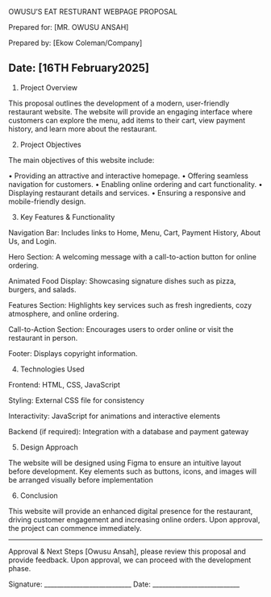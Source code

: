 OWUSU’S EAT RESTURANT WEBPAGE PROPOSAL

Prepared for: [MR. OWUSU ANSAH]

Prepared by: [Ekow Coleman/Company]

Date: [16TH February2025]
---

1. Project Overview

This proposal outlines the development of a modern, user-friendly restaurant website. The website will provide an engaging interface where customers can explore the menu, add items to their cart, view payment history, and learn more about the restaurant.

2. Project Objectives

The main objectives of this website include:

•	Providing an attractive and interactive homepage.
•	Offering seamless navigation for customers.
•	Enabling online ordering and cart functionality.
•	Displaying restaurant details and services.
•	Ensuring a responsive and mobile-friendly design.


3. Key Features & Functionality

Navigation Bar: Includes links to Home, Menu, Cart, Payment History, About Us, and Login.

Hero Section: A welcoming message with a call-to-action button for online ordering.

Animated Food Display: Showcasing signature dishes such as pizza, burgers, and salads.

Features Section: Highlights key services such as fresh ingredients, cozy atmosphere, and online ordering.

Call-to-Action Section: Encourages users to order online or visit the restaurant in person.

Footer: Displays copyright information.


4. Technologies Used

Frontend: HTML, CSS, JavaScript

Styling: External CSS file for consistency

Interactivity: JavaScript for animations and interactive elements

Backend (if required): Integration with a database and payment gateway

5. Design Approach

The website will be designed using Figma to ensure an intuitive layout before development. Key elements such as buttons, icons, and images will be arranged visually before implementation


6. Conclusion

This website will provide an enhanced digital presence for the restaurant, driving customer engagement and increasing online orders. Upon approval, the project can commence immediately.


---

Approval & Next Steps [Owusu Ansah], please review this proposal and provide feedback. Upon approval, we can proceed with the development phase.

Signature: ___________________________
Date: ___________________________

